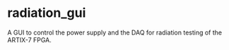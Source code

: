 # radiation_gui
A GUI to control the power supply and the DAQ for radiation testing of the ARTIX-7 FPGA.

